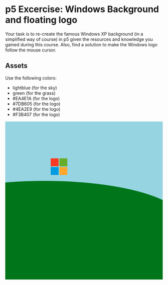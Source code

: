 # p5 Excercise: Windows Background and floating logo

Your task is to re-create the famous Windows XP background (in a simplified way of course) in p5 given the resources and knowledge you gained during this course. Also, find a solution to make the Windows logo follow the mouse cursor.

## Assets
Use the following colors:
-  lightblue (for the sky)
-  green (for the grass)
-  #EA4E1A (for the logo)
-  #7DB605 (for the logo)
-  #4EA2E9 (for the logo)
-  #F3B407 (for the logo)

![Simplified Windows XP background with Windows Logo](https://github.com/ferniemann/p5-excercise/blob/main/Bildschirmfoto%202021-12-01%20um%2014.29.22.png)
